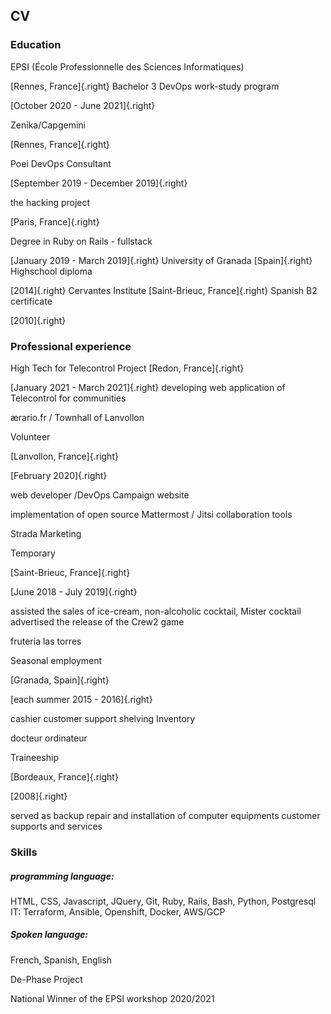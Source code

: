 ## CV

### Education

EPSI (École Professionnelle des Sciences Informatiques)

[Rennes, France]{.right}
Bachelor 3 DevOps work-study program

[October 2020 - June 2021]{.right}

Zenika/Capgemini

[Rennes, France]{.right}

Poei DevOps Consultant

[September 2019 - December 2019]{.right}

the hacking project

[Paris, France]{.right}

Degree in Ruby on Rails - fullstack

[January 2019 - March 2019]{.right}
University of Granada
[Spain]{.right}
Highschool diploma

[2014]{.right}
Cervantes Institute
[Saint-Brieuc, France]{.right}
Spanish B2 certificate

[2010]{.right}

### Professional experience

High Tech for Telecontrol Project
[Redon, France]{.right}

[January 2021 - March 2021]{.right}
developing web application of Telecontrol for communities

ærario.fr / Townhall of Lanvollon

Volunteer

[Lanvollon, France]{.right}

[February 2020]{.right}

web developer /DevOps Campaign website

implementation of open source Mattermost / Jitsi collaboration tools

Strada Marketing

Temporary

[Saint-Brieuc, France]{.right}

[June 2018 - July 2019]{.right}

assisted the sales of ice-cream, non-alcoholic cocktail, Mister cocktail
advertised the release of the Crew2 game

fruteria las torres

Seasonal employment

[Granada, Spain]{.right}

[each summer 2015 - 2016]{.right}

cashier
customer support
shelving Inventory

docteur ordinateur

Traineeship

[Bordeaux, France]{.right}

[2008]{.right}

served as backup
repair and installation of computer equipments
customer supports and services

### Skills

##### programming language:

HTML, CSS, Javascript, JQuery, Git, Ruby, Rails, Bash, Python, Postgresql
IT:
Terraform, Ansible, Openshift, Docker, AWS/GCP

##### Spoken language:

French, Spanish, English

De-Phase Project

National Winner of the EPSI workshop 2020/2021
